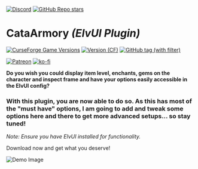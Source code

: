 [![Discord](https://img.shields.io/discord/1162274244487561216?style=for-the-badge&logo=discord&label=Discord)](https://repoocreforged.dev/discord) [![GitHub Repo stars](https://img.shields.io/github/stars/repooc/ElvUI_CataArmory?style=for-the-badge&logo=github)](https://github.com/Repooc/ElvUI_CataArmory)

# **CataArmory *(ElvUI Plugin)***
[![CurseForge Game Versions](https://img.shields.io/curseforge/game-versions/678586?style=for-the-badge&logo=curseforge)](https://curseforge.com/wow/addons/actionbar-buddy-elvui-plugin) [![Version (CF)](https://img.shields.io/curseforge/v/678586?style=for-the-badge&logo=curseforge)](https://curseforge.com/wow/addons/actionbar-buddy-elvui-plugin) [![GitHub tag (with filter)](https://img.shields.io/github/v/tag/Repooc/ElvUI_CataArmory?logo=github&label=Version&style=for-the-badge)](https://github.com/Repooc/ElvUI_CataArmory/tags)


[![Patreon](https://img.shields.io/badge/Patreon-F96854?style=for-the-badge&logo=patreon&logoColor=white)](https://www.patreon.com/repoocreforged) [![ko-fi](https://img.shields.io/badge/_-KO--FI-red?style=for-the-badge&logo=ko-fi&logoColor=white)](https://ko-fi.com/repoocreforged) 


**Do you wish you could display item level, enchants, gems on the character and inspect frame and have your options easily accessible in the ElvUI config?**  

### With this plugin, you are now able to do so. As this has most of the "must have" options, I am going to add and tweak some options here and there to get more advanced setups... so stay tuned!

*Note: Ensure you have ElvUI installed for functionality.*

Download now and get what you deserve!

![Demo Image](https://i.imgur.com/yunesLW.png)
